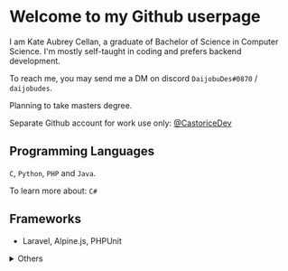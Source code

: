 # Welcome to my Github userpage

I am Kate Aubrey Cellan, a graduate of Bachelor of Science in Computer Science. I'm mostly self-taught in coding and prefers backend development.

To reach me, you may send me a DM on discord `DaijobuDes#0870` / `daijobudes`.

Planning to take masters degree.

Separate Github account for work use only: [@CastoriceDev](https://github.com/CastoriceDev)

## Programming Languages

`C`, `Python`, `PHP` and `Java`.

To learn more about: `C#`

## Frameworks

- Laravel, Alpine.js, PHPUnit

<details>

<summary>Others</summary>

### Stats

![DaijobuDes' github stats](https://github-readme-stats.vercel.app/api?username=DaijobuDes&langs_count=10)

![Top Langs](https://github-readme-stats.vercel.app/api/top-langs/?username=DaijobuDes&layout=compact&hide=html&langs_count=10)

### Other links

osu! - <https://osu.ppy.sh/users/12635292>

Twitch - <https://twitch.tv/daijobudes>

Github Gists - <https://gist.github.com/DaijobuDes>

Steam - <https://steamcommunity.com/id/daijobudes/>

</details>
